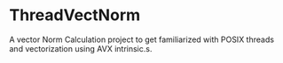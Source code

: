 # ThreadVectNorm
A vector Norm Calculation project  to get familiarized with POSIX threads and vectorization using AVX intrinsic.s.
